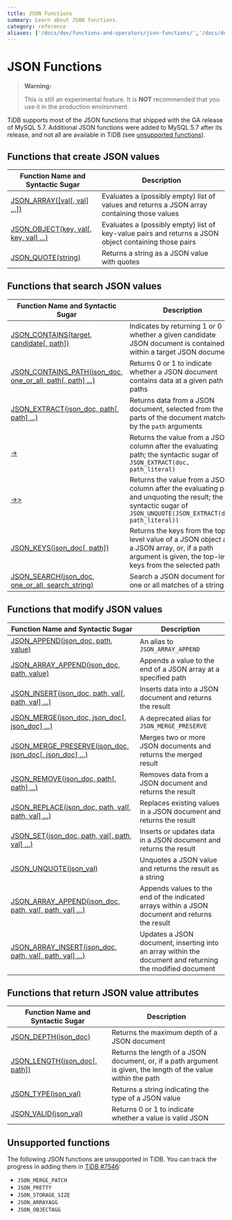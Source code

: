 ```yaml
---
title: JSON Functions
summary: Learn about JSON functions.
category: reference
aliases: ['/docs/dev/functions-and-operators/json-functions/','/docs/dev/reference/sql/functions-and-operators/json-functions/']
---
```


# JSON Functions

> **Warning:**
>
> This is still an experimental feature. It is **NOT** recommended that you use it in the production environment.

TiDB supports most of the JSON functions that shipped with the GA release of MySQL 5.7. Additional JSON functions were added to MySQL 5.7 after its release, and not all are available in TiDB (see [unsupported functions](#unsupported-functions)).

## Functions that create JSON values

| Function Name and Syntactic Sugar | Description |
| --------------------------------- | ----------- |
| [JSON_ARRAY([val[, val] ...])][json_array]  | Evaluates a (possibly empty) list of values and returns a JSON array containing those values |
| [JSON_OBJECT(key, val[, key, val] ...)][json_object]   | Evaluates a (possibly empty) list of key-value pairs and returns a JSON object containing those pairs  |
| [JSON_QUOTE(string)][json_quote] | Returns a string as a JSON value with quotes |

## Functions that search JSON values

| Function Name and Syntactic Sugar | Description |
| --------------------------------- | ----------- |
| [JSON_CONTAINS(target, candidate[, path])][json_contains] | Indicates by returning 1 or 0 whether a given candidate JSON document is contained within a target JSON document |
| [JSON_CONTAINS_PATH(json_doc, one_or_all, path[, path] ...)][json_contains_path] | Returns 0 or 1 to indicate whether a JSON document contains data at a given path or paths |
| [JSON_EXTRACT(json_doc, path[, path] ...)][json_extract]| Returns data from a JSON document, selected from the parts of the document matched by the `path` arguments |
| [->][json_short_extract]  | Returns the value from a JSON column after the evaluating path; the syntactic sugar of `JSON_EXTRACT(doc, path_literal)`   |
| [->>][json_short_extract_unquote]  | Returns the value from a JSON column after the evaluating path and unquoting the result; the syntactic sugar of `JSON_UNQUOTE(JSON_EXTRACT(doc, path_literal))` |
| [JSON_KEYS(json_doc[, path])][json_keys] | Returns the keys from the top-level value of a JSON object as a JSON array, or, if a path argument is given, the top-level keys from the selected path |
| [JSON_SEARCH(json_doc, one_or_all, search_string)][json_search] | Search a JSON document for one or all matches of a string |

## Functions that modify JSON values

| Function Name and Syntactic Sugar | Description |
| --------------------------------- | ----------- |
| [JSON_APPEND(json_doc, path, value)][json_append] | An alias to `JSON_ARRAY_APPEND` |
| [JSON_ARRAY_APPEND(json_doc, path, value)][json_array_append] | Appends a value to the end of a JSON array at a specified path |
| [JSON_INSERT(json_doc, path, val[, path, val] ...)][json_insert] | Inserts data into a JSON document and returns the result |
| [JSON_MERGE(json_doc, json_doc[, json_doc] ...)][json_merge]  | A deprecated alias for `JSON_MERGE_PRESERVE` |
| [JSON_MERGE_PRESERVE(json_doc, json_doc[, json_doc] ...)][json_merge_preserve]  | Merges two or more JSON documents and returns the merged result |
| [JSON_REMOVE(json_doc, path[, path] ...)][json_remove]    | Removes data from a JSON document and returns the result |
| [JSON_REPLACE(json_doc, path, val[, path, val] ...)][json_replace] | Replaces existing values in a JSON document and returns the result |
| [JSON_SET(json_doc, path, val[, path, val] ...)][json_set]  | Inserts or updates data in a JSON document and returns the result |
| [JSON_UNQUOTE(json_val)][json_unquote] |  Unquotes a JSON value and returns the result as a string |
| [JSON_ARRAY_APPEND(json_doc, path, val[, path, val] ...)][json_array_append] | Appends values to the end of the indicated arrays within a JSON document and returns the result |
| [JSON_ARRAY_INSERT(json_doc, path, val[, path, val] ...)][json_array_insert] | Updates a JSON document, inserting into an array within the document and returning the modified document |

## Functions that return JSON value attributes

| Function Name and Syntactic Sugar | Description |
| --------------------------------- | ----------- |
| [JSON_DEPTH(json_doc)][json_depth] | Returns the maximum depth of a JSON document |
| [JSON_LENGTH(json_doc[, path])][json_length] | Returns the length of a JSON document, or, if a path argument is given, the length of the value within the path |
| [JSON_TYPE(json_val)][json_type] | Returns a string indicating the type of a JSON value |
| [JSON_VALID(json_val)][json_valid] | Returns 0 or 1 to indicate whether a value is valid JSON |

## Unsupported functions

The following JSON functions are unsupported in TiDB. You can track the progress in adding them in [TiDB #7546](https://github.com/pingcap/tidb/issues/7546):

* `JSON_MERGE_PATCH`
* `JSON_PRETTY`
* `JSON_STORAGE_SIZE`
* `JSON_ARRAYAGG`
* `JSON_OBJECTAGG`

[json_extract]: https://dev.mysql.com/doc/refman/5.7/en/json-search-functions.html#function_json-extract
[json_short_extract]: https://dev.mysql.com/doc/refman/5.7/en/json-search-functions.html#operator_json-column-path
[json_short_extract_unquote]: https://dev.mysql.com/doc/refman/5.7/en/json-search-functions.html#operator_json-inline-path
[json_unquote]: https://dev.mysql.com/doc/refman/5.7/en/json-modification-functions.html#function_json-unquote
[json_type]: https://dev.mysql.com/doc/refman/5.7/en/json-attribute-functions.html#function_json-type
[json_set]: https://dev.mysql.com/doc/refman/5.7/en/json-modification-functions.html#function_json-set
[json_insert]: https://dev.mysql.com/doc/refman/5.7/en/json-modification-functions.html#function_json-insert
[json_replace]: https://dev.mysql.com/doc/refman/5.7/en/json-modification-functions.html#function_json-replace
[json_remove]: https://dev.mysql.com/doc/refman/5.7/en/json-modification-functions.html#function_json-remove
[json_merge]: https://dev.mysql.com/doc/refman/5.7/en/json-modification-functions.html#function_json-merge
[json_merge_preserve]: https://dev.mysql.com/doc/refman/5.7/en/json-modification-functions.html#function_json-merge-preserve
[json_object]: https://dev.mysql.com/doc/refman/5.7/en/json-creation-functions.html#function_json-object
[json_array]: https://dev.mysql.com/doc/refman/5.7/en/json-creation-functions.html#function_json-array
[json_keys]: https://dev.mysql.com/doc/refman/5.7/en/json-search-functions.html#function_json-keys
[json_length]: https://dev.mysql.com/doc/refman/5.7/en/json-attribute-functions.html#function_json-length
[json_valid]: https://dev.mysql.com/doc/refman/5.7/en/json-attribute-functions.html#function_json-valid
[json_quote]: https://dev.mysql.com/doc/refman/5.7/en/json-creation-functions.html#function_json-quote
[json_contains]: https://dev.mysql.com/doc/refman/5.7/en/json-search-functions.html#function_json-contains
[json_contains_path]: https://dev.mysql.com/doc/refman/5.7/en/json-search-functions.html#function_json-contains-path
[json_arrayagg]: https://dev.mysql.com/doc/refman/5.7/en/group-by-functions.html#function_json-arrayagg
[json_depth]: https://dev.mysql.com/doc/refman/5.7/en/json-attribute-functions.html#function_json-depth
[json_search]: https://dev.mysql.com/doc/refman/5.7/en/json-search-functions.html#function_json-search
[json_append]: https://dev.mysql.com/doc/refman/5.7/en/json-modification-functions.html#function_json-append
[json_array_append]: https://dev.mysql.com/doc/refman/5.7/en/json-modification-functions.html#function_json-array-append
[json_array_insert]: https://dev.mysql.com/doc/refman/5.7/en/json-modification-functions.html#function_json-array-insert
[json_search]: https://dev.mysql.com/doc/refman/5.7/en/json-search-functions.html#function_json-search
